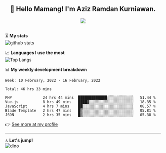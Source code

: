 <h2 align="center">👋 Hello Mamang! I'm Aziz Ramdan Kurniawan.</h2>  
<p align="center">
  <img src="https://komarev.com/ghpvc/?username=azizramdan"> <br><br>
</p>
    
⏳ **My stats**  
![github stats](https://github-readme-stats.vercel.app/api?username=azizramdan&show_icons=true&count_private=true&title_color=000&hide_border=true&hide_title=true)  

📈 **Languages I use the most**  
![Top Langs](https://github-readme-stats.vercel.app/api/top-langs/?username=azizramdan&layout=compact&langs_count=6&hide=tsql&hide_border=true&hide_title=true&exclude_repo=Futsal-Go,Futsal-Go-Admin,Sistem-Informasi-Sensus-Harian-Rawat-Inap)  

📊 **My weekly development breakdown**
<!--START_SECTION:waka-->
```text
Week: 10 February, 2022 - 16 February, 2022

Total: 46 hrs 33 mins

PHP              24 hrs 44 mins  █████████████░░░░░░░░░░░░   51.44 % 
Vue.js           8 hrs 49 mins   ████▓░░░░░░░░░░░░░░░░░░░░   18.35 % 
JavaScript       4 hrs 7 mins    ██░░░░░░░░░░░░░░░░░░░░░░░   08.57 % 
Blade Template   2 hrs 47 mins   █▒░░░░░░░░░░░░░░░░░░░░░░░   05.81 % 
JSON             2 hrs 35 mins   █▒░░░░░░░░░░░░░░░░░░░░░░░   05.38 % 
```
<!--END_SECTION:waka-->
👉 [See more at my profile](https://wakatime.com/@azizramdan)
***
🔝 **Let's jump!**  
![dino](https://raw.githubusercontent.com/azizramdan/azizramdan/master/dino.gif)  
